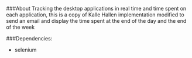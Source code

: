 ###About
Tracking the desktop applications in real time and time spent on each application, this is a copy of Kalle Hallen implementation modified to send an email and display the time spent at the end of the day and the end of the week


###Dependencies:

- selenium